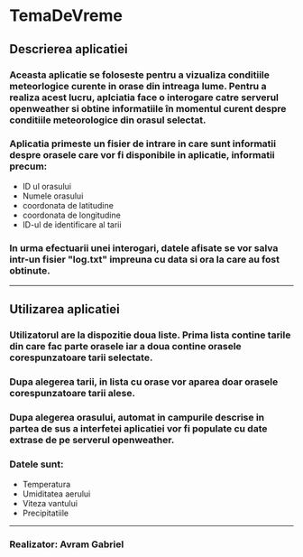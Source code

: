 # TemaDeVreme



 ## __Descrierea aplicatiei__ 

 ### Aceasta aplicatie se foloseste pentru a vizualiza conditiile meteorlogice curente in orase din intreaga lume. Pentru a realiza acest lucru, aplciatia face o interogare catre serverul openweather si obtine informatiile în momentul curent despre conditiile meteorologice din orasul selectat. 
### Aplicatia primeste un fisier de intrare in care sunt informatii despre orasele care vor fi disponibile in aplicatie, informatii precum:
* ID ul orasului
* Numele orasului
* coordonata de latitudine
* coordonata de longitudine
* ID-ul de identificare al tarii

### In urma efectuarii unei interogari, datele afisate se vor salva intr-un fisier "log.txt" impreuna cu data si ora la care au fost obtinute.

- - -



## __Utilizarea aplicatiei__

### Utilizatorul are la dispozitie doua liste. Prima lista contine tarile din care fac parte orasele iar a doua contine orasele corespunzatoare tarii selectate.
### Dupa alegerea tarii, in lista cu orase vor aparea doar orasele corespunzatoare tarii alese.
### Dupa alegerea orasului, automat in campurile  descrise in partea de sus a interfetei aplicatiei vor fi populate cu date extrase de pe serverul openweather.
### Datele sunt:
* Temperatura
* Umiditatea aerului 
* Viteza vantului
* Precipitatiile
- - -
### __Realizator:  Avram Gabriel__



